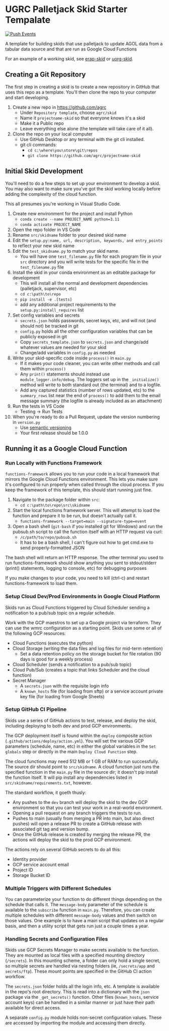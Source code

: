 # UGRC Palletjack Skid Starter Tempalate

[![Push Events](https://github.com/agrc/skid/actions/workflows/push.yml/badge.svg)](https://github.com/agrc/skid/actions/workflows/push.yml)

A template for building skids that use palletjack to update AGOL data from a tabular data source and that are run as Google Cloud Functions

For an example of a working skid, see [erap-skid](https://github.com/agrc/erap-skid) or [uorg-skid](https://github.com/agrc/uorg-skid).

## Creating a Git Repository

The first step in creating a skid is to create a new repository in GitHub that uses this repo as a template. You'll then clone the repo to your computer and start developing.

1. Create a new repo in <https://github.com/agrc>
   - Under `Repository template`, choose `agrc/skid`
   - Name it `projectname-skid` so that everyone knows it's a skid
   - Make it a Public repo
   - Leave everything else alone (the template will take care of it all).
1. Clone the repo on your local computer
   - Use GitHub Desktop or any terminal with the git cli installed.
   - git cli commands:
     - `cd c:\where\you\store\git\repos`
     - `git clone https://github.com/agrc/projectname-skid`

## Initial Skid Development

You'll need to do a few steps to set up your environment to develop a skid. You may also want to make sure you've got the skid working locally before adding the complexity of the cloud function.

This all presumes you're working in Visual Studio Code.

1. Create new environment for the project and install Python
   - `conda create --name PROJECT_NAME python=3.11`
   - `conda activate PROJECT_NAME`
1. Open the repo folder in VS Code
1. Rename `src/skidname` folder to your desired skid name
1. Edit the `setup.py:name, url, description, keywords, and entry_points` to reflect your new skid name
1. Edit the `test_skidname.py` to match your skid name.
   - You will have one `test_filename.py` file for each program file in your `src` directory and you will write tests for the specific file in the `test_filename.py` file
1. Install the skid in your conda environment as an editable package for development
   - This will install all the normal and development dependencies (palletjack, supervisor, etc)
   - `cd c:\path\to\repo`
   - `pip install -e .[tests]`
   - add any additional project requirements to the `setup.py:install_requires` list
1. Set config variables and secrets
   - `secrets.json` holds passwords, secret keys, etc, and will not (and should not) be tracked in git
   - `config.py` holds all the other configuration variables that can be publicly exposed in git
   - Copy `secrets_template.json` to `secrets.json` and change/add whatever values are needed for your skid
   - Change/add variables in `config.py` as needed
1. Write your skid-specific code inside `process()` in `main.py`
   - If it makes your code cleaner, you can write other methods and call them within `process()`
   - Any `print()` statements should instead use `module_logger.info/debug`. The loggers set up in the `_initialize()` method will write to both standard out (the terminal) and to a logfile.
   - Add any captured statistics (number of rows updated, etc) to the `summary_rows` list near the end of `process()` to add them to the email message summary (the logfile is already included as an attachment)
1. Run the tests in VS Code
   - Testing -> Run Tests
1. When you're ready to do a Pull Request, update the version numbering in `version.py`
   - Use [semantic versioning](https://semver.org/#summary)
   - Your first release should be 1.0.0

## Running it as a Google Cloud Function

### Run Locally with Functions Framework

`functions-framework` allows you to run your code in a local framework that mirrors the Google Cloud Functions environment. This lets you make sure it's configured to run properly when called through the cloud process. If you keep the framework of this template, this should start running just fine.

1. Navigate to the package folder within `src`:
   - `cd c:\path\to\repo\src\skidname`
1. Start the local functions framework server. This will attempt to load the function and prepare it to be run, but doesn't actually call it.
   - `functions-framework --target=main --signature-type=event`
1. Open a bash shell (`git-bash` if you installed git for Windows) and run the pubsub.sh script to call the function itself with an HTTP request via curl:
   - `/c/path/to/repo/pubsub.sh`
   - It has to be a bash shell, I can't figure out how to get cmd.exe to send properly-formatted JSON

The bash shell will return an HTTP response. The other terminal you used to run functions-framework should show anything you sent to stdout/stderr (print() statements, logging to console, etc) for debugging purposes

If you make changes to your code, you need to kill (ctrl-c) and restart functions-framework to load them.

### Setup Cloud Dev/Prod Environments in Google Cloud Platform

Skids run as Cloud Functions triggered by Cloud Scheduler sending a notification to a pub/sub topic on a regular schedule.

Work with the GCP maestros to set up a Google project via terraform. They can use the wmrc configuration as a starting point. Skids use some or all of the following GCP resources:

- Cloud Functions (executes the python)
- Cloud Storage (writing the data files and log files for mid-term retention)
  - Set a data retention policy on the storage bucket for file rotation (90 days is good for a weekly process)
- Cloud Scheduler (sends a notification to a pub/sub topic)
- Cloud Pub/Sub (creates a topic that links Scheduler and the cloud function)
- Secret Manager
  - A `secrets.json` with the requisite login info
  - A `known_hosts` file (for loading from sftp) or a service account private key file (for loading from Google Sheets)

### Setup GitHub CI Pipeline

Skids use a series of GitHub actions to test, release, and deploy the skid, including deploying to both dev and prod GCP environments.

The GCP deployment itself is found within the `deploy` composite action (`.github/actions/deploy/action.yml`). You will set the various GCP parameters (schedule, name, etc) in either the global variables in the `Set globals` step or directly in the main `Deploy Cloud Function` step.

The cloud functions may need 512 MB or 1 GB of RAM to run successfully. The source dir should point to `src/skidname`. A cloud function just runs the specified function in the `main.py` file in the source dir; it doesn't pip install the function itself. It will pip install any dependencies listed in `src/skidname/requirements.txt`, however.

The standard workflow, it goeth thusly:

- Any pushes to the `dev` branch will deploy the skid to the dev GCP environment so that you can test your work in a real-world environment.
- Opening a pull request on any branch triggers the tests to run.
- Pushes to main (usually from merging a PR into main, but also direct pushes) will open a release PR to create a GitHub release with associated git tag and version bump.
- Once the GitHub release is created by merging the release PR, the actions will deploy the skid to the prod GCP environment.

The actions rely on several GitHub secrets to do all this:

- Identity provider
- GCP service account email
- Project ID
- Storage Bucket ID

### Multiple Triggers with Different Schedules

You can parameterize your function to do different things depending on the schedule that calls it. The `message-body` parameter of the schedule is available to the `subscribe` function in `main.py`. Therefore, you can create multiple schedules with different `message-body` values and then switch on those values. One example is to have a main script that updates on a regular basis, and then a utility script that gets run just a couple times a year.

### Handling Secrets and Configuration Files

Skids use GCP Secrets Manager to make secrets available to the function. They are mounted as local files with a specified mounting directory (`/secrets`). In this mounting scheme, a folder can only hold a single secret, so multiple secrets are handled via nesting folders (ie, `/secrets/app` and `secrets/ftp`). These mount points are specified in the GitHub CI action workflow.

The `secrets.json` folder holds all the login info, etc. A template is available in the repo's root directory. This is read into a dictionary with the `json` package via the `_get_secrets()` function. Other files (`known_hosts`, service account keys) can be handled in a similar manner or just have their path available for direct access.

A separate `config.py` module holds non-secret configuration values. These are accessed by importing the module and accessing them directly.
